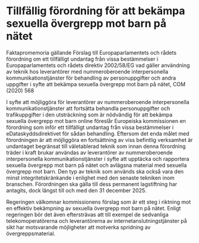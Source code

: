 # Tillfällig förordning för att bekämpa sexuella övergrepp mot barn på nätet

Faktapromemoria gällande Förslag till Europaparlamentets och rådets förordning om ett tillfälligt undantag från vissa bestämmelser i Europaparlamentets och rådets direktiv 2002/58/EG vad gäller användning av teknik hos leverantörer med nummeroberoende
interpersonella kommunikationstjänster för behandling av personuppgifter och andra uppgifter i syfte att bekämpa sexuella övergrepp mot barn på nätet, COM (2020) 568

I syfte att möjliggöra för leverantörer av nummeroberoende interpersonella kommunikationstjänster att fortsätta behandla personuppgifter och trafikuppgifter i den utsträckning som är nödvändig för att bekämpa sexuella övergrepp mot barn online föreslår Europeiska kommissionen en förordning som inför ett tillfälligt undantag från vissa bestämmelser i eDataskyddsdirektivet för sådan behandling. Eftersom det enda målet med förordningen är att möjliggöra en fortsättning av viss befintlig verksamhet är undantaget begränsat till väletablerad teknik som innan denna förordning träder i kraft brukar användas av leverantörer av nummeroberoende interpersonella kommunikationstjänster i syfte att upptäcka och rapportera sexuella övergrepp mot barn på nätet och avlägsna material med sexuella övergrepp mot barn. Den typ av teknik som används ska också vara den minst integritetskränkande i enlighet med den senaste tekniken inom branschen. Förordningen ska gälla till dess permanent lagstiftning har antagits, dock längst till och med den 31 december 2025.

Regeringen välkomnar kommissionens förslag som är ett steg i riktning mot en effektiv bekämpning av sexuella övergrepp mot barn på nätet. Enligt regeringen bör det även eftersträvas att till exempel de sedvanliga telekomoperatörerna och leverantörerna av internetanslutningstjänster på sikt har motsvarande möjligheter att motverka spridning av övergreppsmaterial.

